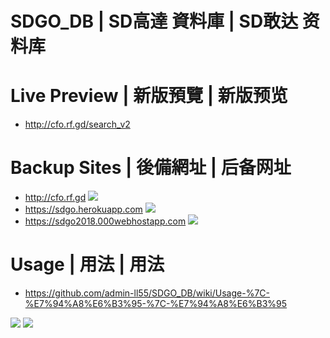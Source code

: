 # SDGO_DB | SD高達 資料庫 | SD敢达 资料库

# Live Preview | 新版預覽 | 新版预览
- http://cfo.rf.gd/search_v2

# Backup Sites | 後備網址 | 后备网址
* http://cfo.rf.gd ![](https://img.shields.io/website/http/cfo.rf.gd.svg?down_color=red&down_message=down&up_color=green&up_message=up&label=)
* https://sdgo.herokuapp.com ![](https://img.shields.io/website/https/sdgo.herokuapp.com.svg?down_color=red&down_message=down&up_color=green&up_message=up&label=)
* https://sdgo2018.000webhostapp.com ![](https://img.shields.io/website/https/sdgo2018.000webhostapp.com.svg?down_color=red&down_message=down&up_color=green&up_message=up&label=)

# Usage | 用法 | 用法
- https://github.com/admin-ll55/SDGO_DB/wiki/Usage-%7C-%E7%94%A8%E6%B3%95-%7C-%E7%94%A8%E6%B3%95

![](https://raw.githubusercontent.com/admin-ll55/SDGO_DB/master/preview/w.jpg)
![](https://raw.githubusercontent.com/admin-ll55/SDGO_DB/master/preview/n.jpg)
